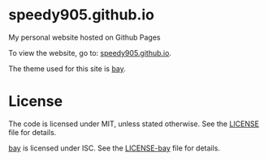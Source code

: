 # speedy905.github.io
My personal website hosted on Github Pages

To view the website, go to: [speedy905.github.io](https://speedy905.github.io/).

The theme used for this site is [bay](https://github.com/eliottvincent/bay).

# License
The code is licensed under MIT, unless stated otherwise. See the [LICENSE](LICENSE) file for details.

[bay](https://github.com/eliottvincent/bay) is licensed under ISC. See the [LICENSE-bay](LICENSE-bay) file for details.
